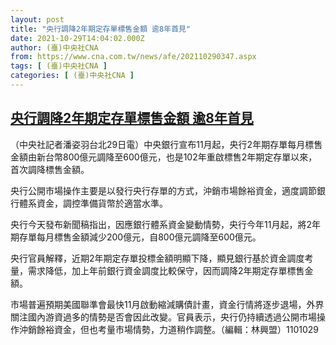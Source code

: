```yaml
---
layout: post
title: "央行調降2年期定存單標售金額 逾8年首見"
date: 2021-10-29T14:04:02.000Z
author: (臺)中央社CNA
from: https://www.cna.com.tw/news/afe/202110290347.aspx
tags: [ (臺)中央社CNA ]
categories: [ (臺)中央社CNA ]
---
```

<!--1635516242000-->
[央行調降2年期定存單標售金額 逾8年首見](https://www.cna.com.tw/news/afe/202110290347.aspx)
------

<div>
<div></div><div><p>（中央社記者潘姿羽台北29日電）中央銀行宣布11月起，央行2年期存單每月標售金額由新台幣800億元調降至600億元，也是102年重啟標售2年期定存單以來，首次調降標售金額。</p><p>央行公開市場操作主要是以發行央行存單的方式，沖銷市場餘裕資金，適度調節銀行體系資金，調控準備貨幣於適當水準。</p><p>央行今天發布新聞稿指出，因應銀行體系資金變動情勢，央行今年11月起，將2年期存單每月標售金額減少200億元，自800億元調降至600億元。</p><p>央行官員解釋，近期2年期定存單投標金額明顯下降，顯見銀行基於資金調度考量，需求降低，加上年前銀行資金調度比較保守，因而調降2年期定存單標售金額。</p><p>市場普遍預期美國聯準會最快11月啟動縮減購債計畫，資金行情將逐步退場，外界關注國內游資過多的情勢是否會因此改變。官員表示，央行仍持續透過公開市場操作沖銷餘裕資金，但也考量市場情勢，力道稍作調整。（編輯：林興盟）1101029</p></div>
</div>

